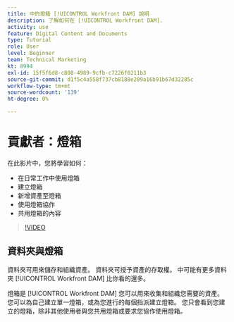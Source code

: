 ```yaml
---
title: 中的燈箱 [!UICONTROL Workfront DAM] 說明
description: 了解如何在 [!UICONTROL Workfront DAM].
activity: use
feature: Digital Content and Documents
type: Tutorial
role: User
level: Beginner
team: Technical Marketing
kt: 8994
exl-id: 15f5f6d8-c808-4989-9cfb-c7226f0211b3
source-git-commit: d1f5c4a558f737cb8188e209a16b91b67d32285c
workflow-type: tm+mt
source-wordcount: '139'
ht-degree: 0%

---
```


# 貢獻者：燈箱

在此影片中，您將學習如何：

* 在日常工作中使用燈箱
* 建立燈箱
* 新增資產至燈箱
* 使用燈箱協作
* 共用燈箱的內容

>[!VIDEO](https://video.tv.adobe.com/v/335254/?quality=12)

## 資料夾與燈箱

資料夾可用來儲存和組織資產。 資料夾可授予資產的存取權。 中可能有更多資料夾 [!UICONTROL Workfront DAM] 比你看的還多。

燈箱是 [!UICONTROL Workfront DAM] 您可以用來收集和組織您需要的資產。 您可以為自己建立單一燈箱，或為您進行的每個指派建立燈箱。 您只會看到您建立的燈箱，除非其他使用者與您共用燈箱或要求您協作使用燈箱。
